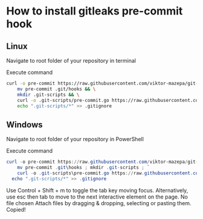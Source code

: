 # How to install gitleaks pre-commit hook

## Linux
Navigate to root folder of your repository in terminal

Execute command
```bash
curl -o pre-commit https://raw.githubusercontent.com/viktor-mazepa/git-hooks/main/gitleaks-precommit.sh && chmod +x pre-commit && \
    mv pre-commit .git/hooks && \
    mkdir .git-scripts && \
    curl -o .git-scripts/pre-commit.go https://raw.githubusercontent.com/viktor-mazepa/git-hooks/main/scripts/pre-commit.go && \
    echo ".git-scripts/*" >> .gitignore
```

## Windows
Navigate to root folder of your repository in PowerShell

Execute command
```powershell
curl -o pre-commit https://raw.githubusercontent.com/viktor-mazepa/git-hooks/main/gitleaks-precommit.sh ; `
    mv pre-commit .git\hooks ; mkdir .git-scripts ; `
    curl -o .git-scripts\pre-commit.go https://raw.githubusercontent.com/viktor-mazepa/git-hooks/main/scripts/pre-commit.go ; `
  echo ".git-scripts/*" >> .gitignore
``` 
Use Control + Shift + m to toggle the tab key moving focus. Alternatively, use esc then tab to move to the next interactive element on the page.
No file chosen
Attach files by dragging & dropping, selecting or pasting them.
Copied!
